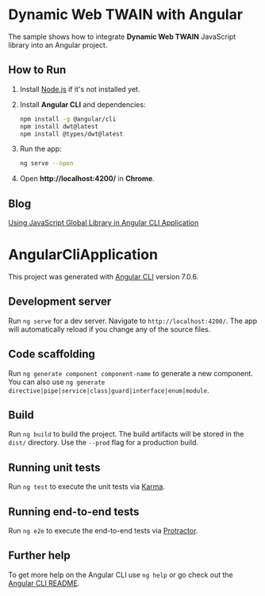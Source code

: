 # Dynamic Web TWAIN with Angular
The sample shows how to integrate **Dynamic Web TWAIN** JavaScript library into an Angular project.

## How to Run
1. Install [Node.js](https://nodejs.org/en/) if it's not installed yet.
2. Install **Angular CLI** and dependencies:

    ```bash
    npm install -g @angular/cli
    npm install dwt@latest
    npm install @types/dwt@latest
    ```
3. Run the app:

    ```bash
    ng serve --open
    ```

4. Open **http://localhost:4200/** in **Chrome**.

## Blog
[Using JavaScript Global Library in Angular CLI Application](http://www.codepool.biz/javascript-global-library-angular-cli.html)

# AngularCliApplication

This project was generated with [Angular CLI](https://github.com/angular/angular-cli) version 7.0.6.

## Development server

Run `ng serve` for a dev server. Navigate to `http://localhost:4200/`. The app will automatically reload if you change any of the source files.

## Code scaffolding

Run `ng generate component component-name` to generate a new component. You can also use `ng generate directive|pipe|service|class|guard|interface|enum|module`.

## Build

Run `ng build` to build the project. The build artifacts will be stored in the `dist/` directory. Use the `--prod` flag for a production build.

## Running unit tests

Run `ng test` to execute the unit tests via [Karma](https://karma-runner.github.io).

## Running end-to-end tests

Run `ng e2e` to execute the end-to-end tests via [Protractor](http://www.protractortest.org/).

## Further help

To get more help on the Angular CLI use `ng help` or go check out the [Angular CLI README](https://github.com/angular/angular-cli/blob/master/README.md).
